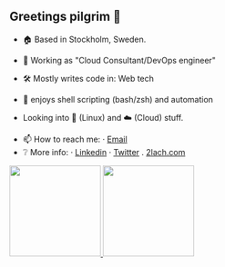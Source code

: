 ## Greetings pilgrim 👋

<!--
- :sparkles: I'am a Web developer with DevOps tendencies.
- 🗨️ What I tell people: "I break stuff on the internet"
-->
- 🏠 Based in Stockholm, Sweden.
- :briefcase: Working as "Cloud Consultant/DevOps engineer"

- :hammer_and_wrench: Mostly writes code in: Web tech
- 🧰 enjoys shell scripting (bash/zsh) and automation
- Looking into 🐧 (Linux) and ☁️ (Cloud) stuff.

<!-- - ⚡ Fun fact: If i could be an animal i wouldn't mind being an orangutan 🧡 -->

- 📫 How to reach me: 
  · [Email](mailto:stefanlachmann@hotmail.com)
- ❔ More info:
  · [Linkedin](https://www.linkedin.com/in/slachmann/) 
  · [Twitter](https://twitter.com/2lach)
  . [2lach.com](https://2lach.com)

<a href="https://github.com/2lach">
  <img height="160em" src="https://github-readme-stats.vercel.app/api?username=2lach&show_icons=true&include_all_commits=true&custom_title=GitHub+Stats&theme=onedark">
  <img height="160em" src="https://github-readme-stats.vercel.app/api/top-langs/?username=2lach&layout=compact&theme=onedark">
</a>

  <!-- theme= dark, radical, merko, gruvbox, tokyonight, onedark, cobalt, synthwave, highcontrast, dracula -->
<!--





**2lach/2lach** is a ✨ _special_ ✨ repository because its `README.md` (this file) appears on your GitHub profile.

Here are some ideas to get you started:

- 🔭 I’m currently working on ...
- 🌱 I’m currently learning ...
- 👯 I’m looking to collaborate on ...
- 🤔 I’m looking for help with ...
- 💬 Ask me about ...
- 📫 How to reach me: ...
- 😄 Pronouns: ...
<br/>
<b>Uses</b>
- 🌸 <i>OS:</i> MacOS and Debian

- 💻 <i>Laptop: </i> Macbook Pro

- 🔍 <i>Browser: </i> Chrome, Brave, Firefox

- 🔲 <i>Terminal </i> iTerm2

- 🔧 <i>Code Editor:</i> VSCode, (n)Vim




Get more stuff here:
https://github.com/anuraghazra/github-readme-stats

--------- 
<details>	
from : https://github.com/kura
 * Themes
    * [Eevee](https://kura.gg/eevee) ([repo](https://github.com/kura/eevee))
    * [Hauntr](https://kura.gg/hauntr) ([repo](https://github.com/kura/hauntr))
    * [Ghastly](https://kura.gg/ghastly) ([repo](https://github.com/kura/ghastly))
  * Plugins/packages/tools
    * [Lightbox](https://kura.gg/lightbox) ([repo](https://github.com/kura/lightbox))
    * [Pelican YouTube](https://kura.gg/pelican-youtube) ([repo](https://github.com/kura/pelican_youtube))
    * [Pelican Vimeo](https://kura.gg/pelican-vimeo) ([repo](https://github.com/kura/pelican_vimeo))
    * [Pelican GitHub Projects](https://kura.gg/pelican-githubprojects) ([repo](https://github.com/kura/pelican-githubprojects))
    * [Pelican FontAwesome](https://kura.gg/pelican-fontawesome) ([repo](https://github.com/kura/pelican-fontawesome))
</details>
--> 
